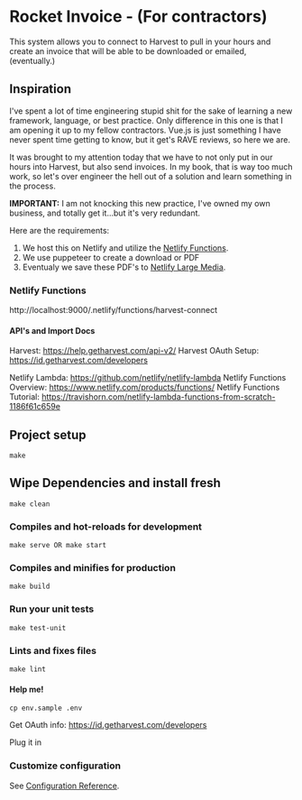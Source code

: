 # Rocket Invoice - (For contractors)

This system allows you to connect to Harvest to pull in your hours and create an invoice that will be able to be downloaded or emailed, (eventually.)

## Inspiration

I've spent a lot of time engineering stupid shit for the sake of learning a new framework, language, or best practice.  Only difference in this one is that I am opening it up to my fellow contractors. Vue.js is just something I have never spent time getting to know, but it get's RAVE reviews, so here we are.

It was brought to my attention today that we have to not only put in our hours into Harvest, but also send invoices.  In my book, that is way too much work, so let's over engineer the hell out of a solution and learn something in the process.

__IMPORTANT:__ I am not knocking this new practice, I've owned my own business, and totally get it...but it's very redundant.

Here are the requirements:

1. We host this on Netlify and utilize the [Netlify Functions](https://www.netlify.com/products/functions/).
2. We use puppeteer to create a download or PDF
3. Eventualy we save these PDF's to [Netlify Large Media](https://www.netlify.com/products/large-media/).

### Netlify Functions

http://localhost:9000/.netlify/functions/harvest-connect

#### API's and Import Docs

Harvest: https://help.getharvest.com/api-v2/
Harvest OAuth Setup: https://id.getharvest.com/developers

Netlify Lambda: https://github.com/netlify/netlify-lambda
Netlify Functions Overview: https://www.netlify.com/products/functions/
Netlify Functions Tutorial: https://travishorn.com/netlify-lambda-functions-from-scratch-1186f61c659e

## Project setup
```
make
```

## Wipe Dependencies and install fresh
```
make clean
```

### Compiles and hot-reloads for development
```
make serve OR make start
```

### Compiles and minifies for production
```
make build
```

### Run your unit tests
```
make test-unit
```

### Lints and fixes files
```
make lint
```

#### Help me!

```
cp env.sample .env
```

Get OAuth info: https://id.getharvest.com/developers

Plug it in

### Customize configuration
See [Configuration Reference](https://cli.vuejs.org/config/).
